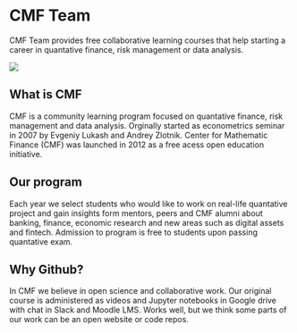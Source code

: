 # CMF Team

CMF Team provides free collaborative learning courses that help starting a career in quantative finance, risk management or data analysis.

![](https://finec.mgimo.ru/blog/cmf-for-quantative-finance-fall-2022/cmf1.jpg)

## What is CMF

CMF is a community learning program focused on quantative finance, risk management and data analysis.
Orginally started as econometrics seminar in 2007 by Evgeniy Lukash and Andrey Zlotnik. 
Center for Mathematic Finance (CMF) was launched in 2012 as a free acess open education initiative. 

## Our program

Each year we select students who would like to work on real-life quantative project and 
gain insights form mentors, peers and CMF alumni about banking, finance, economic research 
and new areas such as digital assets and fintech. 
Admission to program is free to students upon passing quantative exam.

## Why Github?

In CMF we believe in open science and collaborative work. Our original course is administered 
as videos and Jupyter notebooks in Google drive with chat in Slack and Moodle LMS. Works well,
but we think some parts of our work can be an open website or code repos. 
